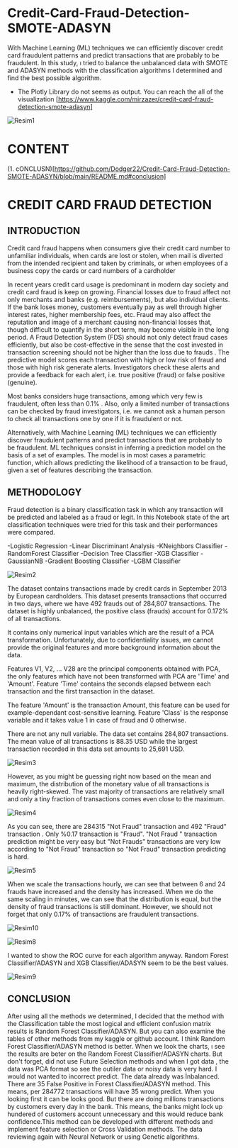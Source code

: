 # Credit-Card-Fraud-Detection-SMOTE-ADASYN
With Machine Learning (ML) techniques we can efficiently discover credıt card fraudulent patterns and predict transactions that are probably to be fraudulent. In this study, ı tried to balance the unbalanced data with SMOTE and ADASYN methods with the classification algorithms I determined and find the best possible algorithm. 
- The Plotly Library do not seems as output. You can reach the all of the visualization [https://www.kaggle.com/mirzazer/credit-card-fraud-detection-smote-adasyn]

![Resim1](https://user-images.githubusercontent.com/88277713/157431834-f38b2f3e-7574-4dc3-9585-f7bbe005e4b4.png)

# CONTENT

(1. cONCLUSN)[https://github.com/Dodger22/Credit-Card-Fraud-Detection-SMOTE-ADASYN/blob/main/README.md#conclusion]

# CREDIT CARD FRAUD DETECTION

## INTRODUCTION
Credit card fraud happens when consumers give their credit card number to unfamiliar individuals, when cards are lost or stolen, when mail is diverted from the intended recipient and taken by criminals, or when employees of a business copy the cards or card numbers of a cardholder

In recent years credit card usage is predominant in modern day society and credit card fraud is keep on growing. Financial losses due to fraud affect not only merchants and banks (e.g. reimbursements), but also individual clients. If the bank loses money, customers eventually pay as well through higher interest rates, higher membership fees, etc. Fraud may also affect the reputation and image of a merchant causing non-financial losses that, though difficult to quantify in the short term, may become visible in the long period.
A Fraud Detection System (FDS) should not only detect fraud cases efficiently, but also be cost-effective in the sense that the cost invested in transaction screening should not be higher than the loss due to frauds . The predictive model scores each transaction with high or low risk of fraud and those with high risk generate alerts. Investigators check these alerts and provide a feedback for each alert, i.e. true positive (fraud) or false positive (genuine).

Most banks considers huge transactions, among which very few is fraudulent, often less than 0.1% . Also, only a limited number of transactions can be checked by fraud investigators, i.e. we cannot ask a human person to check all transactions one by one if it is fraudulent or not.

Alternatively, with Machine Learning (ML) techniques we can efficiently discover fraudulent patterns and predict transactions that are probably to be fraudulent. ML techniques consist in inferring a prediction model on the basis of a set of examples. The model is in most cases a parametric function, which allows predicting the likelihood of a transaction to be fraud, given a set of features describing the transaction.

## METHODOLOGY

Fraud detection is a binary classification task in which any transaction will be predicted and labeled as a fraud or legit. In this Notebook state of the art classification techniques were tried for this task and their performances were compared.

   -Logistic Regression
   -Linear Discriminant Analysis
   -KNeighbors Classifier
   -RandomForest Classifier
   -Decision Tree Classifier
   -XGB Classifier
   -GaussianNB
   -Gradient Boosting Classifier
   -LGBM Classifier


![Resim2](https://user-images.githubusercontent.com/88277713/157432026-d1dd20f2-8a6a-4643-8e3e-4a98b2345c51.png)


 The dataset contains transactions made by credit cards in September 2013 by European cardholders. This dataset presents transactions that occurred in two days, where we have 492 frauds out of 284,807 transactions. The dataset is highly unbalanced, the positive class (frauds) account for 0.172% of all transactions.

It contains only numerical input variables which are the result of a PCA transformation. Unfortunately, due to confidentiality issues, we cannot provide the original features and more background information about the data. 

Features V1, V2, … V28 are the principal components obtained with PCA, the only features which have not been transformed with PCA are 'Time' and 'Amount'. Feature 'Time' contains the seconds elapsed between each transaction and the first transaction in the dataset. 

The feature 'Amount' is the transaction Amount, this feature can be used for example-dependant cost-sensitive learning. Feature 'Class' is the response variable and it takes value 1 in case of fraud and 0 otherwise. 

There are not any null variable. The data set contains 284,807 transactions. The mean value of all transactions is 88.35 USD while the largest transaction recorded in this data set amounts to 25,691 USD.

![Resim3](https://user-images.githubusercontent.com/88277713/157432124-896d44b3-5b9f-4cce-92f3-a356e81bba21.png)

However, as you might be guessing right now based on the mean and maximum, the distribution of the monetary value of all transactions is heavily right-skewed. The vast majority of transactions are relatively small and only a tiny fraction of transactions comes even close to the maximum. 

![Resim4](https://user-images.githubusercontent.com/88277713/157432173-2417be6c-416d-4716-ba8a-0be844eb4940.png)


As you can see, there are 284315 "Not Fraud" transaction and 492 "Fraud" transaction . Only %0.17 transaction is "Fraud". "Not Fraud " transaction prediction might be very easy but "Not Frauds" transactions are very low according to "Not Fraud" transaction so "Not Fraud" transaction predicting is hard. 


![Resim5](https://user-images.githubusercontent.com/88277713/157432244-8670b5f6-ed1f-4c75-bc9d-00b6eeda8d36.png)


When we scale the transactions hourly, we can see that between 6 and 24 frauds have increased and the density has increased. When we do the same scaling in minutes, we can see that the distribution is equal, but the density of fraud transactions is still dominant. However, we should not forget that only 0.17% of transactions are fraudulent transactions.

![Resim10](https://user-images.githubusercontent.com/88277713/157432338-e418566c-d91d-479b-8eb8-dfb398b5f0a3.png)

![Resim8](https://user-images.githubusercontent.com/88277713/157432370-2c0b7544-1a36-4ab7-8452-936b4afe38bc.png)

I wanted to show the ROC curve for each algorithm anyway. Random Forest Classifier/ADASYN and XGB Classifier/ADASYN seem to be the best values.

![Resim9](https://user-images.githubusercontent.com/88277713/157432470-0cf6a47c-e638-4858-83df-fc2bf803e563.png)

## CONCLUSION

After using all the methods we determined, I decided that the method with the Classification table the most logical and efficient confusion matrix results is Random Forest Classifier/ADASYN. But you can also examine the tables of other methods from my kaggle or github account.
I think Random Forest Classifier/ADASYN method is better. When we look the charts, ı see the results are beter on the Random Forest Classifier/ADASYN charts. But don't forget, did not use Future Selection methods and when I got data , the data was PCA format so see the outiler data or noisy data is very hard. I would not wanted to incorrect predict. The data already was İnbalanced.
There are 35 False Positive in Forest Classifier/ADASYN method. This means, per 284772 transactions will have 35 wrong predict. When you looking first it can be looks good. But there are doing millions transactions by customers every day in the bank. This means, the banks might lock up hundered of customers account unnecessary and this would reduce bank confidence.This method can be developed with different methods and implement feature selection or Cross Validation methods. The data reviewing again with Neural Network or using Genetic algorithms.







